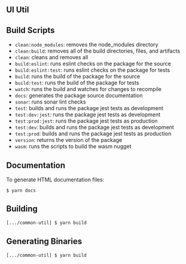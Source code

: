 ## UI Util

## Build Scripts
  * `clean:node_modules`: removes the node_modules directory
  * `clean:build`: removes all of the build directories, files, and artifacts
  * `clean`: cleans and removes all
  * `build:eslint`: runs eslint checks on the package for the source
  * `build:eslint:test`: runs eslint checks on the package for tests
  * `build`: runs the build of the package for the source
  * `build:test`: runs the build of the package for tests
  * `watch`: runs the build and watches for changes to recompile
  * `docs`: generates the package source documentation
  * `sonar`: runs sonar lint checks
  * `test`: builds and runs the package jest tests as development
  * `test:dev:jest`: runs the package jest tests as development
  * `test:prod:jest`: runs the package jest tests as production
  * `test:dev`: builds and runs the package jest tests as development
  * `test:prod`: builds and runs the package jest tests as production 
  * `version`: returns the version of the package
  * `wasm`: runs the scripts to build the wasm nugget

## Documentation

To generate HTML documentation files:
```
$ yarn docs
```

## Building

```bash
[.../common-util] $ yarn build
```

## Generating Binaries

```bash
[.../common-util] $ yarn build
```